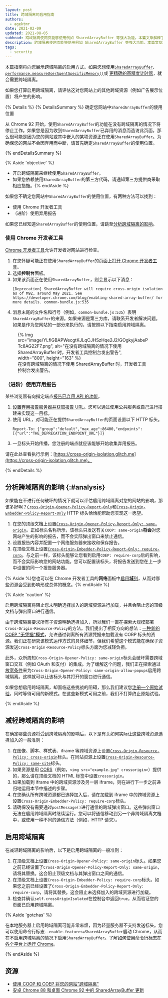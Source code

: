 ```yaml
---
layout: post
title: 跨域隔离的启用指南
authors:
  - agektmr
date: 2021-02-09
updated: 2021-08-05
subhead: 跨域隔离使网页能够使用例如 SharedArrayBuffer 等强大功能。本篇文章解释了如何在您的网站上启用跨域隔离。
description: 跨域隔离使网页能够使用例如 SharedArrayBuffer 等强大功能。本篇文章解释了如何在您的网站上启用跨域隔离。
tags:
  - security
---
```


本篇指南将向您展示跨域隔离的启用方式。如果您想使用[`SharedArrayBuffer`](https://developer.mozilla.org/docs/Web/JavaScript/Reference/Global_Objects/SharedArrayBuffer)、[`performance.measureUserAgentSpecificMemory()`](/monitor-total-page-memory-usage/)或 [更精确的高精度计时器](https://developer.chrome.com/blog/cross-origin-isolated-hr-timers/)，就会需要跨域隔离。

如果您打算启用跨域隔离，请评估这对您网站上的其他跨域资源（例如广告展示位置）将产生的影响。

{% Details %} {% DetailsSummary %} 确定您网站中`SharedArrayBuffer`的使用位置

从 Chrome 92 开始，使用`SharedArrayBuffer`的功能在没有跨域隔离的情况下将停止工作。如果您是因为收到`SharedArrayBuffer`已弃用的消息而造访此页面，那么很可能是因为您的网站或其中嵌入的某项资源正在使用`SharedArrayBuffer`。为确保您的网站不会因弃用而中断，请首先确定`SharedArrayBuffer`的使用位置。

{% endDetailsSummary %}

{% Aside 'objective' %}

- 开启跨域隔离来继续使用`SharedArrayBuffer`。
- 如果您依赖使用`SharedArrayBuffer`的第三方代码，请通知第三方提供商采取相应措施。{% endAside %}

如果您不确定您网站中`SharedArrayBuffer`的使用位置，有两种方法可以找到：

- 使用 Chrome 开发者工具
- （进阶）使用弃用报告

如果您已经知道`SharedArrayBuffer`的使用位置，请跳至[分析跨域隔离的影响](#analysis)。

### 使用 Chrome 开发者工具

[Chrome 开发者工具](https://developer.chrome.com/docs/devtools/open/)允许开发者对网站进行检查。

1. 在您怀疑可能正在使用`SharedArrayBuffer`的页面上[打开 Chrome 开发者工具](https://developer.chrome.com/docs/devtools/open/)。
2. 选择**控制台**面板。
3. 如果该页面正在使用`SharedArrayBuffer`，则会显示以下消息：
    ```text
    [Deprecation] SharedArrayBuffer will require cross-origin isolation as of M92, around May 2021. See https://developer.chrome.com/blog/enabling-shared-array-buffer/ for more details. common-bundle.js:535
    ```
4. 消息末尾的文件名和行号（例如，`common-bundle.js:535`）表明`SharedArrayBuffer`的来源。如果来源是第三方库，请联系开发者解决问题。如果是作为您网站的一部分来执行的，请按照以下指南启用跨域隔离。

<figure>
{% Img src="image/YLflGBAPWecgtKJLqCJHSzHqe2J2/GOgkyjAabePTc8AG22F7.png", alt="在没有跨域隔离的情况下使用 SharedArrayBuffer 时，开发者工具控制台发出警告", width="800", height="163"  %}
<figcaption>在没有跨域隔离的情况下使用 SharedArrayBuffer 时，开发者工具控制台发出警告。</figcaption>
</figure>

### （进阶）使用弃用报告

某些浏览器有向指定端点[报告已弃用 API 的功能](https://wicg.github.io/deprecation-reporting/)。

1. [设置弃用报告服务器并获取报告 URL](/coop-coep/#set-up-reporting-endpoint)。您可以通过使用公共服务或自己进行搭建来实现这一目标。
2. 使用 URL，对可能正在提供`SharedArrayBuffer`的页面设置以下 HTTP 标头。
    ```http
    Report-To: {"group":"default","max_age":86400,"endpoints":[{"url":"THE_DEPRECATION_ENDPOINT_URL"}]}
    ```
3. 一旦标头开始传播，您注册的端点就应该能够开始收集弃用报告。

请在此处查看执行示例：[https://cross-origin-isolation.glitch.me](https://cross-origin-isolation.glitch.me)。

{% endDetails %}

## 分析跨域隔离的影响 {:#analysis}

如果能在不进行任何破坏的情况下就可以评估启用跨域隔离对您的网站的影响，那该多好啊？[`Cross-Origin-Opener-Policy-Report-Only`](https://developer.mozilla.org/docs/Web/HTTP/Headers/Cross-Origin-Opener-Policy)和[`Cross-Origin-Embedder-Policy-Report-Only`](https://developer.mozilla.org/docs/Web/HTTP/Headers/Cross-Origin-Embedder-Policy) HTTP 标头恰恰能帮助您实现这一愿望。

1. 在您的顶级文档上设置[`Cross-Origin-Opener-Policy-Report-Only: same-origin`](/coop-coep/#1.-set-the-cross-origin-opener-policy:-same-origin-header-on-the-top-level-document)。正如标头名称所示，该标头只发送有关`COOP: same-origin`**将会**对您网站产生的影响的报告，而不会实际弹出窗口来禁止通信。
2. 设置报告内容并配置一个网络服务器来接收和保存报告。
3. 在顶级文档上设置[`Cross-Origin-Embedder-Policy-Report-Only: require-corp`](/coop-coep/#3.-use-the-coep-report-only-http-header-to-assess-embedded-resources)。与之前一样，该标头能够让您看到启用`COEP: require-corp`后的影响，而不会实际影响您的网站功能。您可以配置该标头，将报告发送到您在上一步中设置的同一个报告服务器。

{% Aside %}您也可以在 Chrome 开发者工具的**网络**面板中[启用**域**列](https://developer.chrome.com/docs/devtools/network/#information)，从而对哪些资源会受到影响形成总体的概念。{% endAside %}

{% Aside 'caution' %}

启用跨域隔离将阻止您未明确选择加入的跨域资源进行加载，并且会阻止您的顶级文档与弹出窗口进行通信。

由于跨域隔离要求所有子资源明确选择加入，所以我们一直在探索大规模部署`Cross-Origin-Resource-Policy`的方法。我们提出了相反方向的想法：[一种新的 COEP "无凭据"模式](https://github.com/mikewest/credentiallessness/)，允许通过剥离所有资源凭据来加载没有 CORP 标头的资源。我们正在研究该模式运作方式的具体细节，但我们希望这个模式能在确保子资源发送`Cross-Origin-Resource-Policy`标头方面为您减轻负担。

此外，众所周知`Cross-Origin-Opener-Policy: same-origin`标头会破坏需要跨域窗口交互（例如 OAuth 和支付）的集成。为了缓解这个问题，我们正在探索通过[放宽条件](https://github.com/whatwg/html/issues/6364)来为`Cross-Origin-Opener-Policy: same-origin-allow-popups`启用跨域隔离。这样就可以让该标头与其打开的窗口进行通信。

如果您想启用跨域隔离，却面临这些挑战的阻碍，那么我们建议您[注册一个原始试验](https://developer.chrome.com/blog/enabling-shared-array-buffer/#origin-trial)，同时等待可用的新模式。在这些新模式可用之前，我们不打算终止原始试验。

{% endAside %}

## 减轻跨域隔离的影响

在确定哪些资源将受到跨域隔离的影响后，以下是有关如何实际让这些跨域资源选择加入的一般准则：

1. 在图像、脚本、样式表、iframe 等跨域资源上设置[`Cross-Origin-Resource-Policy: cross-origin`](https://resourcepolicy.fyi/#cross-origin)标头。在同站资源上设置[`Cross-Origin-Resource-Policy: same-site`](https://resourcepolicy.fyi/#same-origin)标头。
2. 如果资源是用 [CORS](/cross-origin-resource-sharing/)（例如，`<img src="example.jpg" crossorigin>`）提供的，那么请在顶级文档的 HTML 标签中设置`crossorigin`。
3. 如果加载到 iframe 中的跨域资源涉及另一层 iframe，则在进行下一步之前递归地运用本节中描述的步骤。
4. 在您确认所有跨域资源都已选择加入后，请在加载到 iframe 中的跨域资源上设置`Cross-Origin-Embedder-Policy: require-corp`标头。
5. 请确保没有需要通过`postMessage()`进行通信的跨域弹出窗口。这些弹出窗口无法在启用跨域隔离时继续运行。您可以将通信移动到另一个非跨域隔离文档中，或使用一种不同的通信方法（例如，HTTP 请求）。

## 启用跨域隔离

在减轻跨域隔离的影响后，以下是启用跨域隔离的一般准则：

1. 在顶级文档上设置`Cross-Origin-Opener-Policy: same-origin`标头。如果您之前已经设置了`Cross-Origin-Opener-Policy-Report-Only: same-origin`，请将其替换。这会阻止顶级文档与其弹出窗口之间的通信。
2. 在顶级文档上设置`Cross-Origin-Embedder-Policy: require-corp`标头。如果您之前已经设置了`Cross-Origin-Embedder-Policy-Report-Only: require-corp`，请将其替换。这会阻止未选择加入的跨域资源进行加载。
3. 检查并确认`self.crossOriginIsolated`在控制台中返回`true`，从而验证您的页面已启用跨域隔离。

{% Aside 'gotchas' %}

在本地服务器上启用跨域隔离可能非常麻烦，因为轻量服务器不支持发送标头。您可以使用命令行标志`--enable-features=SharedArrayBuffer`启动 Chrome，从而在不启用跨域隔离的情况下启用`SharedArrayBuffer`。了解[如何使用命令行标志在各个平台上运行 Chrome](https://www.chromium.org/developers/how-tos/run-chromium-with-flags)。

{% endAside %}

## 资源

- [使用 COOP 和 COEP 将您的网站"跨域隔离"](/coop-coep/)
- [安卓 Chrome 88 和桌面 Chrome 92 中的 SharedArrayBuffer 更新](https://developer.chrome.com/blog/enabling-shared-array-buffer/)

